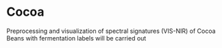 # Cocoa
Preprocessing and visualization of spectral signatures (VIS-NIR) of Cocoa Beans with fermentation labels will be carried out

